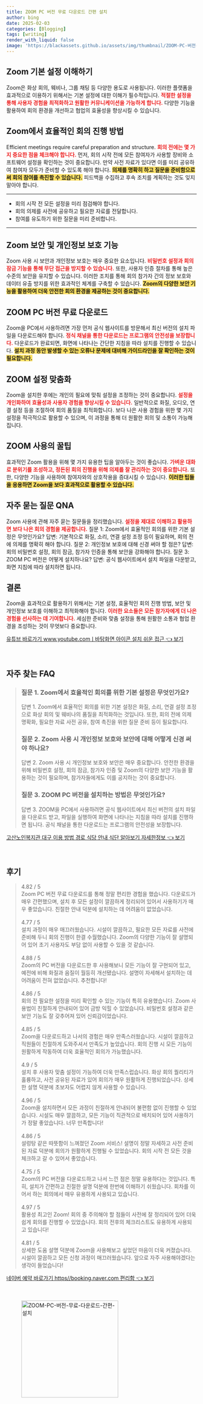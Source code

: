 ```yaml
---
title: ZOOM PC 버전 무료 다운로드 간편 설치
author: bing
date: 2025-02-03
categories: [Blogging]
tags: [writing]
render_with_liquid: false
image: 'https://blackassets.github.io/assets/img/thumbnail/ZOOM-PC-버전-무료-다운로드-간편-설치.webp'
---
```



<h2 id='Zoom_기본_설정_이해'>Zoom 기본 설정 이해하기</h2>

<p>Zoom은 화상 회의, 웨비나, 그룹 채팅 등 다양한 용도로 사용됩니다. 이러한 플랫폼을 효과적으로 이용하기 위해서는 기본 설정에 대한 이해가 필수적입니다. <b><span style="color: #ee2323;">적절한 설정을 통해 사용자 경험을 최적화하고 원활한 커뮤니케이션을 가능하게 합니다.</span></b> 다양한 기능을 활용하여 회의 환경을 개선하고 협업의 효율성을 향상시킬 수 있습니다.</p>

<h2 id='효율적인_회의_진행_방법'>Zoom에서 효율적인 회의 진행 방법</h2>

<p>Efficient meetings require careful preparation and structure. <b><span style="color: #ee2323;">회의 전에는 몇 가지 중요한 점을 체크해야 합니다.</span></b> 먼저, 회의 시작 전에 모든 참여자가 사용할 장비와 소프트웨어 설정을 확인하는 것이 중요합니다. 만약 사전 자료가 있다면 이를 미리 공유하여 참여자 모두가 준비할 수 있도록 해야 합니다. <b><span style="background-color: #ffe066;">의제를 명확히 하고 질문을 준비함으로써 회의 참여를 촉진할 수 있습니다.</span></b> 피드백을 수집하고 후속 조치를 계획하는 것도 잊지 말아야 합니다.</p>

<hr />

<ul>
    <li>회의 시작 전 모든 설정을 미리 점검해야 합니다.</li>
    <li>회의 의제를 사전에 공유하고 필요한 자료를 전달합니다.</li>
    <li>참여를 유도하기 위한 질문을 미리 준비합니다.</li>
</ul>

<hr />

<h2 id='Zoom_보안_및_개인정보_보호_기능'>Zoom 보안 및 개인정보 보호 기능</h2>

<p>Zoom 사용 시 보안과 개인정보 보호는 매우 중요한 요소입니다. <b><span style="color: #ee2323;">비밀번호 설정과 회의 잠금 기능을 통해 무단 접근을 방지할 수 있습니다.</span></b> 또한, 사용자 인증 절차를 통해 높은 수준의 보안을 유지할 수 있습니다. 이러한 조치를 통해 회의 참가자 간의 정보 보호와 데이터 유출 방지를 위한 효과적인 체계를 구축할 수 있습니다. <b><span style="background-color: #ffe066;">Zoom의 다양한 보안 기능을 활용하여 더욱 안전한 회의 환경을 제공하는 것이 중요합니다.</span></b></p>

<h2 id='ZOOM_PC_버전_무료_다운로드'>ZOOM PC 버전 무료 다운로드</h2>

<p>Zoom을 PC에서 사용하려면 가장 먼저 공식 웹사이트를 방문해서 최신 버전의 설치 파일을 다운로드해야 합니다. <b><span style="color: #ee2323;">정식 채널을 통한 다운로드는 프로그램의 안전성을 보장합니다.</span></b> 다운로드가 완료되면, 화면에 나타나는 간단한 지침을 따라 설치를 진행할 수 있습니다. <b><span style="background-color: #ffe066;">설치 과정 동안 발생할 수 있는 오류나 문제에 대비해 가이드라인을 잘 확인하는 것이 필요합니다.</span></b></p>

<h2 id='ZOOM_설정_맞춤화'>ZOOM 설정 맞춤화</h2>

<p>Zoom을 설치한 후에는 개인의 필요에 맞춰 설정을 조정하는 것이 중요합니다. <b><span style="color: #ee2323;">설정을 개인화하여 효율성과 사용자 경험을 향상시킬 수 있습니다.</span></b> 일반적으로 화질, 오디오, 연결 설정 등을 조절하여 회의 품질을 최적화합니다. 보다 나은 사용 경험을 위한 몇 가지 설정을 적극적으로 활용할 수 있으며, 이 과정을 통해 더 원활한 회의 및 소통이 가능해집니다.</p>

<h2 id='ZOOM_사용의_꿀팁'>ZOOM 사용의 꿀팁</h2>

<p>효과적인 Zoom 활용을 위해 몇 가지 유용한 팁을 알아두는 것이 좋습니다. <b><span style="color: #ee2323;">가벼운 대화로 분위기를 조성하고, 정돈된 회의 진행을 위해 의제를 잘 관리하는 것이 중요합니다.</span></b> 또한, 다양한 기능을 사용하여 참여자와의 상호작용을 증대시킬 수 있습니다. <b><span style="background-color: #ffe066;">이러한 팁들을 응용하면 Zoom을 보다 효과적으로 활용할 수 있습니다.</span></b></p>

<h2 id='자주_묻는_질문_QNA'>자주 묻는 질문 QNA</h2>

<p>Zoom 사용에 관해 자주 묻는 질문들을 정리했습니다. <b><span style="color: #ee2323;">설정을 제대로 이해하고 활용하면 보다 나은 회의 경험을 제공합니다.</span></b> 질문 1: Zoom에서 효율적인 회의를 위한 기본 설정은 무엇인가요? 답변: 기본적으로 화질, 소리, 연결 설정 조정 등이 필요하며, 회의 전에 의제를 명확히 해야 합니다. 질문 2: 개인정보 보호에 대해 신경 써야 할 점은? 답변: 회의 비밀번호 설정, 회의 잠금, 참가자 인증을 통해 보안을 강화해야 합니다. 질문 3: ZOOM PC 버전은 어떻게 설치하나요? 답변: 공식 웹사이트에서 설치 파일을 다운받고, 화면 지침에 따라 설치하면 됩니다.</p>

<h2 id='결론'>결론</h2>

<p>Zoom을 효과적으로 활용하기 위해서는 기본 설정, 효율적인 회의 진행 방법, 보안 및 개인정보 보호를 이해하고 최적화해야 합니다. <b><span style="color: #ee2323;">이러한 요소들은 모든 참가자에게 더 나은 경험을 선사하는 데 기여합니다.</span></b> 세심한 준비와 맞춤 설정을 통해 원활한 소통과 협업 환경을 조성하는 것이 무엇보다 중요합니다.</p>


<p><a class="click-button" title="유튜브 바로가기 www.youtube.comㅣ바탕화면 아이콘 설치 쉬운 접근" href="https://blackassets.github.io/posts/%EC%9C%A0%ED%8A%9C%EB%B8%8C-%EB%B0%94%EB%A1%9C%EA%B0%80%EA%B8%B0-www.youtube.com%E3%85%A3%EB%B0%94%ED%83%95%ED%99%94%EB%A9%B4-%EC%95%84%EC%9D%B4%EC%BD%98-%EC%84%A4%EC%B9%98-%EC%89%AC%EC%9A%B4-%EC%A0%91%EA%B7%BC/" rel="dofollow">유튜브 바로가기 www.youtube.comㅣ바탕화면 아이콘 설치 쉬운 접근 👈 보기</a></p><br>
<h2 id='자주_찾는_FAQ'>자주 찾는 FAQ</h2>
<div itemscope="" itemtype="https://schema.org/FAQPage"> 
<blockquote> 
<div itemscope="" itemprop="mainEntity" itemtype="https://schema.org/Question"> 
<h3 itemprop="name">질문 1. Zoom에서 효율적인 회의를 위한 기본 설정은 무엇인가요?</h3> 
<div itemscope="" itemprop="acceptedAnswer" itemtype="https://schema.org/Answer"> 
<span itemprop="text"> <p>답변 1. Zoom에서 효율적인 회의를 위한 기본 설정은 화질, 소리, 연결 설정 조정으로 화상 회의 및 웨비나의 품질을 최적화하는 것입니다. 또한, 회의 전에 의제 명확화, 필요한 자료 사전 공유, 참여 촉진을 위한 질문 준비 등이 필요합니다.</p> </span> 
</div> 
</div> 
<div itemscope="" itemprop="mainEntity" itemtype="https://schema.org/Question"> 
<h3 itemprop="name">질문 2. Zoom 사용 시 개인정보 보호와 보안에 대해 어떻게 신경 써야 하나요?</h3> 
<div itemscope="" itemprop="acceptedAnswer" itemtype="https://schema.org/Answer"> 
<span itemprop="text"> <p>답변 2. Zoom 사용 시 개인정보 보호와 보안은 매우 중요합니다. 안전한 환경을 위해 비밀번호 설정, 회의 잠금, 참가자 인증 및 Zoom의 다양한 보안 기능을 활용하는 것이 필요하며, 참가자들에게도 이를 공지하는 것이 중요합니다.</p> </span> 
</div> 
</div> 
<div itemscope="" itemprop="mainEntity" itemtype="https://schema.org/Question"> 
<h3 itemprop="name">질문 3. ZOOM PC 버전을 설치하는 방법은 무엇인가요?</h3> 
<div itemscope="" itemprop="acceptedAnswer" itemtype="https://schema.org/Answer"> 
<span itemprop="text"> <p>답변 3. ZOOM을 PC에서 사용하려면 공식 웹사이트에서 최신 버전의 설치 파일을 다운로드 받고, 파일을 실행하여 화면에 나타나는 지침을 따라 설치를 진행하면 됩니다. 공식 채널을 통한 다운로드는 프로그램의 안전성을 보장합니다.</p> </span> 
</div> 
</div> 
</blockquote> 
</div>
<p><a class="click-button" title="고산노인복지관 대구 이용 방법 경로 식당 안내 식단 알아보기 자세한정보" href="https://blackassets.github.io/posts/%EA%B3%A0%EC%82%B0%EB%85%B8%EC%9D%B8%EB%B3%B5%EC%A7%80%EA%B4%80-%EB%8C%80%EA%B5%AC-%EC%9D%B4%EC%9A%A9-%EB%B0%A9%EB%B2%95-%EA%B2%BD%EB%A1%9C-%EC%8B%9D%EB%8B%B9-%EC%95%88%EB%82%B4-%EC%8B%9D%EB%8B%A8-%EC%95%8C%EC%95%84%EB%B3%B4%EA%B8%B0-%EC%9E%90%EC%84%B8%ED%95%9C%EC%A0%95%EB%B3%B4/" rel="dofollow">고산노인복지관 대구 이용 방법 경로 식당 안내 식단 알아보기 자세한정보 👈 보기</a></p><br>
<h2 id='후기'>후기</h2>
<div itemscope itemtype="https://schema.org/Product">
  <blockquote>
  <div itemprop="review" itemscope itemtype="https://schema.org/Review">
      <div itemprop="reviewRating" itemscope itemtype="https://schema.org/Rating"> <span itemprop="ratingValue">4.82</span> / <span itemprop="bestRating">5</span> </div>
      <span itemprop="reviewBody">Zoom PC 버전 무료 다운로드를 통해 정말 편리한 경험을 했습니다. 다운로드가 매우 간편했으며, 설치 후 모든 설정이 깔끔하게 정리되어 있어서 사용하기가 매우 좋았습니다. 친절한 안내 덕분에 설치하는 데 어려움이 없었습니다.</span>
  </div>
  <br>
  <div itemprop="review" itemscope itemtype="https://schema.org/Review">
      <div itemprop="reviewRating" itemscope itemtype="https://schema.org/Rating"> <span itemprop="ratingValue">4.77</span> / <span itemprop="bestRating">5</span> </div>
      <span itemprop="reviewBody">설치 과정이 매우 매끄러웠습니다. 시설이 깔끔하고, 필요한 모든 자료를 사전에 준비해 두니 회의 진행이 한결 수월했습니다. Zoom의 다양한 기능이 잘 설명되어 있어 초기 사용자도 부담 없이 사용할 수 있을 것 같습니다.</span>
  </div>
  <br>
  <div itemprop="review" itemscope itemtype="https://schema.org/Review">
      <div itemprop="reviewRating" itemscope itemtype="https://schema.org/Rating"> <span itemprop="ratingValue">4.88</span> / <span itemprop="bestRating">5</span> </div>
      <span itemprop="reviewBody">Zoom의 PC 버전을 다운로드한 후 사용해보니 모든 기능이 잘 구현되어 있고, 예전에 비해 화질과 음질이 월등히 개선됐습니다. 설명이 자세해서 설치하는 데 어려움이 전혀 없었습니다. 추천합니다!</span>
  </div>
  <br>
  <div itemprop="review" itemscope itemtype="https://schema.org/Review">
      <div itemprop="reviewRating" itemscope itemtype="schema.org/Rating"> <span itemprop="ratingValue">4.86</span> / <span itemprop="bestRating">5</span> </div>
      <span itemprop="reviewBody">회의 전 필요한 설정을 미리 확인할 수 있는 기능이 특히 유용했습니다. Zoom 사용법이 친절하게 안내되어 있어 금방 익힐 수 있었습니다. 비밀번호 설정과 같은 보안 기능도 잘 갖추어져 있어 신뢰감이었습니다.</span>
  </div>
  <br>
  <div itemprop="review" itemscope itemtype="https://schema.org/Review">
      <div itemprop="reviewRating" itemscope itemtype="schema.org/Rating"> <span itemprop="ratingValue">4.85</span> / <span itemprop="bestRating">5</span> </div>
      <span itemprop="reviewBody">Zoom을 다운로드하고 나서의 경험은 매우 만족스러웠습니다. 시설이 깔끔하고 직원들이 친절하게 도와주셔서 만족도가 높았습니다. 회의 진행 시 모든 기능이 원활하게 작동하여 더욱 효율적인 회의가 가능했습니다.</span>
  </div>
  <br>
  <div itemprop="review" itemscope itemtype="https://schema.org/Review">
      <div itemprop="reviewRating" itemscope itemtype="schema.org/Rating"> <span itemprop="ratingValue">4.9</span> / <span itemprop="bestRating">5</span> </div>
      <span itemprop="reviewBody">설치 후 사용자 맞춤 설정이 가능하여 더욱 만족스럽습니다. 화상 회의 퀄리티가 훌륭하고, 사전 공유된 자료가 있어 회의가 매우 원활하게 진행되었습니다. 상세한 설명 덕분에 초보자도 어렵지 않게 사용할 수 있습니다.</span>
  </div>
  <br>
  <div itemprop="review" itemscope itemtype="https://schema.org/Review">
      <div itemprop="reviewRating" itemscope itemtype="schema.org/Rating"> <span itemprop="ratingValue">4.96</span> / <span itemprop="bestRating">5</span> </div>
      <span itemprop="reviewBody">Zoom을 설치하면서 모든 과정이 친절하게 안내되어 불편함 없이 진행할 수 있었습니다. 시설도 매우 깔끔하고, 모든 기능이 직관적으로 배치되어 있어 사용하기가 정말 좋았습니다. 너무 만족합니다!</span>
  </div>
  <br>
  <div itemprop="review" itemscope itemtype="https://schema.org/Review">
      <div itemprop="reviewRating" itemscope itemtype="schema.org/Rating"> <span itemprop="ratingValue">4.86</span> / <span itemprop="bestRating">5</span> </div>
      <span itemprop="reviewBody">설렁탕 같은 따뜻함이 느껴졌던 Zoom 서비스! 설명이 정말 자세하고 사전 준비된 자료 덕분에 회의가 원활하게 진행될 수 있었습니다. 회의 시작 전 모든 것을 체크하고 갈 수 있어서 좋았습니다.</span>
  </div>
  <br>
  <div itemprop="review" itemscope itemtype="https://schema.org/Review">
      <div itemprop="reviewRating" itemscope itemtype="schema.org/Rating"> <span itemprop="ratingValue">4.75</span> / <span itemprop="bestRating">5</span> </div>
      <span itemprop="reviewBody">Zoom의 PC 버전을 다운로드하고 나서 느낀 점은 정말 유용하다는 것입니다. 특히, 설치가 간편하고 친절한 설명 덕분에 한번에 이해하기 쉬웠습니다. 회차를 이어서 하는 회의에서 매우 유용하게 사용되고 있습니다.</span>
  </div>
  <br>
  <div itemprop="review" itemscope itemtype="schema.org/Review">
      <div itemprop="reviewRating" itemscope itemtype="schema.org/Rating"> <span itemprop="ratingValue">4.97</span> / <span itemprop="bestRating">5</span> </div>
      <span itemprop="reviewBody">활용성 최고인 Zoom! 회의 중 주의해야 할 점들이 사전에 잘 정리되어 있어 더욱 쉽게 회의를 진행할 수 있었습니다. 회의 전후의 체크리스트도 유용하게 사용되고 있습니다!</span>
  </div>
  <br>
  <div itemprop="review" itemscope itemtype="schema.org/Review">
      <div itemprop="reviewRating" itemscope itemtype="schema.org/Rating"> <span itemprop="ratingValue">4.81</span> / <span itemprop="bestRating">5</span> </div>
      <span itemprop="reviewBody">상세한 도움 설명 덕분에 Zoom을 사용해보고 싶었던 마음이 더욱 커졌습니다. 시설이 깔끔하고 모든 신청 과정이 매끄러웠습니다. 앞으로 자주 사용해야겠다는 생각이 들었습니다!</span>
  </div>
  </blockquote>
</div>
<p><a class="click-button" title="네이버 예약 바로가기 https//booking.naver.com 편리함" href="https://blackassets.github.io/posts/%EB%84%A4%EC%9D%B4%EB%B2%84-%EC%98%88%EC%95%BD-%EB%B0%94%EB%A1%9C%EA%B0%80%EA%B8%B0-httpsbooking.naver.com-%ED%8E%B8%EB%A6%AC%ED%95%A8/" rel="dofollow">네이버 예약 바로가기 https//booking.naver.com 편리함 👈 보기</a></p><br>
<figure class="image"><img src="https://blackassets.github.io/assets/img/thumbnail/ZOOM-PC-버전-무료-다운로드-간편-설치.webp" alt="ZOOM-PC-버전-무료-다운로드-간편-설치" width="256" height="256"></figure>